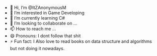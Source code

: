 - 👋 Hi, I’m @ItZAnonymousM
- 👀 I’m interested in Game Developing
- 🌱 I’m currently learning C#
- 💞️ I’m looking to collaborate on ...
- 📫 How to reach me ...
- 😄 Pronouns: I dont follow that shit
- ⚡ Fun fact: I Also love to read books on data structure and algorithms but not doing it nowadays.

<!---
ItZAnonymousM/ItZAnonymousM is a ✨ special ✨ repository because its `README.md` (this file) appears on your GitHub profile.
You can click the Preview link to take a look at your changes.
--->

